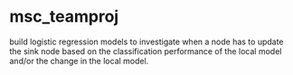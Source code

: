 # msc_teamproj

build logistic regression models to investigate when a node has to update the sink node based on the classification performance of the local model and/or the change in the local model.
